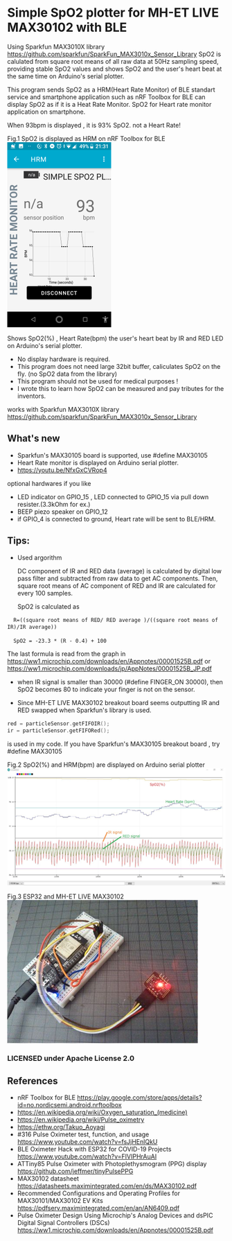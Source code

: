 
# Simple SpO2 plotter for MH-ET LIVE MAX30102 with BLE

Using Sparkfun MAX3010X library https://github.com/sparkfun/SparkFun_MAX3010x_Sensor_Library SpO2 is calulated from square root means of all raw data at 50Hz sampling speed, providing stable SpO2 values and shows SpO2 and the user's heart beat at the same time on Arduino's serial plotter.

This program sends SpO2 as a HRM(Heart Rate Monitor) of BLE standart service and smartphone application such as nRF Toolbox for BLE can display SpO2 as if it is a Heat Rate Monitor.
SpO2 for Heart rate monitor application on smartphone.

When 93bpm is displayed , it is 93% SpO2. not a Heart Rate!

Fig.1 SpO2 is displayed as HRM on nRF Toolbox for BLE
![Fig.1 SpO2 as HRM](BLE-SpO2.png)

Shows SpO2(%) , Heart Rate(bpm) the user's heart beat by IR and RED LED on Arduino's serial plotter.
- No display hardware is required.
- This program does not need large 32bit buffer, caliculates SpO2 on the fly. (no SpO2 data from the library)
- This program should not be used for medical purposes !
- I wrote this to learn how SpO2 can be measured and pay tributes for the inventors.

works with Sparkfun MAX3010X library
  https://github.com/sparkfun/SparkFun_MAX3010x_Sensor_Library
  
## What's new
- Sparkfun's MAX30105 board is supported, use #define MAX30105
- Heart Rate monitor is displayed on Arduino serial plotter.
- https://youtu.be/NfxGxCVRop4

optional hardwares if you like
- LED indicator on GPIO_15 , LED connected to GPIO_15 via pull down resister.(3.3kOhm for ex.)
- BEEP piezo speaker on GPIO_12
- if GPIO_4 is connected to ground, Heart rate will be sent to BLE/HRM.  

## Tips:
- Used argorithm

  DC component of IR and RED data (average) is calculated by digital low pass filter and subtracted from raw data to get AC components.
  Then, square root means of AC component of RED and IR are calculated for every 100 samples.

  SpO2 is calculated as 
```  
  R=((square root means of RED/ RED average )/((square root means of IR)/IR average)) 
  
  SpO2 = -23.3 * (R - 0.4) + 100
```  
The last formula is read from the graph in https://ww1.microchip.com/downloads/en/Appnotes/00001525B.pdf
or https://ww1.microchip.com/downloads/jp/AppNotes/00001525B_JP.pdf
  


- when IR signal is smaller than 30000 (#define FINGER_ON 30000), then SpO2 becomes 80 to indicate your finger is not on the sensor.

- Since MH-ET LIVE MAX30102 breakout board seems outputting IR and RED swapped when Sparkfun's library is used.
```C
red = particleSensor.getFIFOIR();
ir = particleSensor.getFIFORed();
```
  is used in my code. If you have Sparkfun's MAX30105 breakout board , try #define MAX30105




Fig.2 SpO2(%) and HRM(bpm) are displayed on Arduino serial plotter
![Fig.1 SpO2 , HRM(bpm) and IR/RED signal](SpO2andHRM.jpg)

Fig.3 ESP32 and MH-ET LIVE MAX30102
![Fig.3 ESP32 and MH-ET LIVE MAX30102](ESP32-MAX30102.jpg)


### LICENSED under Apache License 2.0

## References
- nRF Toolbox for BLE https://play.google.com/store/apps/details?id=no.nordicsemi.android.nrftoolbox
- https://en.wikipedia.org/wiki/Oxygen_saturation_(medicine)
- https://en.wikipedia.org/wiki/Pulse_oximetry
- https://ethw.org/Takuo_Aoyagi
- #316 Pulse Oximeter test, function, and usage
  https://www.youtube.com/watch?v=fsJjHEnlQkU
- BLE Oximeter Hack with ESP32 for COVID-19 Projects
  https://www.youtube.com/watch?v=FIVIPHrAuAI
- ATTiny85 Pulse Oximeter with Photoplethysmogram (PPG) display
  https://github.com/jeffmer/tinyPulsePPG
- MAX30102 datasheet
  https://datasheets.maximintegrated.com/en/ds/MAX30102.pdf
- Recommended Configurations and Operating Profiles
  for MAX30101/MAX30102 EV Kits
  https://pdfserv.maximintegrated.com/en/an/AN6409.pdf
- Pulse Oximeter Design Using Microchip's Analog Devices and dsPIC Digital Signal Controllers (DSCs)
  https://ww1.microchip.com/downloads/en/Appnotes/00001525B.pdf
